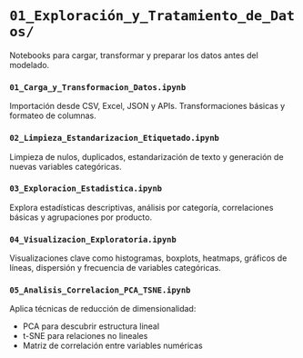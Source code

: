 # `01_Exploración_y_Tratamiento_de_Datos/`
Notebooks para cargar, transformar y preparar los datos antes del modelado.

### `01_Carga_y_Transformacion_Datos.ipynb`  
  Importación desde CSV, Excel, JSON y APIs. Transformaciones básicas y formateo de columnas.
  
### `02_Limpieza_Estandarizacion_Etiquetado.ipynb`  
  Limpieza de nulos, duplicados, estandarización de texto y generación de nuevas variables categóricas.

### `03_Exploracion_Estadistica.ipynb`
Explora estadísticas descriptivas, análisis por categoría, correlaciones básicas y agrupaciones por producto.

### `04_Visualizacion_Exploratoria.ipynb`
Visualizaciones clave como histogramas, boxplots, heatmaps, gráficos de líneas, dispersión y frecuencia de variables categóricas.

### `05_Analisis_Correlacion_PCA_TSNE.ipynb`
Aplica técnicas de reducción de dimensionalidad:
- PCA para descubrir estructura lineal
- t-SNE para relaciones no lineales
- Matriz de correlación entre variables numéricas
